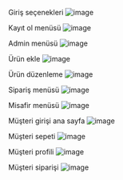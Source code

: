 Giriş seçenekleri
![image](https://github.com/user-attachments/assets/57f70e13-0de5-4ad7-9426-fd0907c47908)

Kayıt ol menüsü
![image](https://github.com/user-attachments/assets/83ffb50b-0c24-4734-9d22-36196dc32172)

Admin menüsü
![image](https://github.com/user-attachments/assets/b40253e0-ad47-4e88-bfbe-fcd90261d33e)

Ürün ekle
![image](https://github.com/user-attachments/assets/befa5acb-b3c1-440c-b916-e9ba747bfabc)

Ürün düzenleme
![image](https://github.com/user-attachments/assets/dfc0005b-40bb-47f6-981d-9336e972fc6c)

Sipariş menüsü
![image](https://github.com/user-attachments/assets/05ee774a-4099-46fd-ad5e-4f81f8ed7934)

Misafir menüsü
![image](https://github.com/user-attachments/assets/cfea443e-4eab-4f64-88c8-a28190bf000a)

Müşteri girişi ana sayfa
![image](https://github.com/user-attachments/assets/3feb33e7-4029-4ecf-9615-537fcae1657d)

Müşteri sepeti
![image](https://github.com/user-attachments/assets/f0beb03c-8f3b-49f2-9225-90d2bdd3599e)

Müşteri profili
![image](https://github.com/user-attachments/assets/9e5e08ef-17ce-4fd7-bef9-8c874334d438)

Müşteri siparişi
![image](https://github.com/user-attachments/assets/d8121f3c-a806-4ffa-8f8e-6deed64ad4db)
